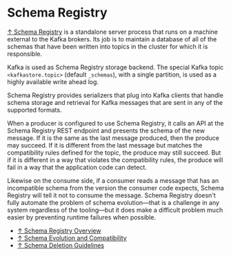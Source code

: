 # Schema Registry

[↑ Schema Registry](https://github.com/confluentinc/schema-registry) is a standalone server process that runs on a machine external to the Kafka brokers. Its job is to maintain a database of all of the schemas that have been written into topics in the cluster for which it is responsible.

Kafka is used as Schema Registry storage backend. The special Kafka topic `<kafkastore.topic>` (default `_schemas`), with a single partition, is used as a highly available write ahead log.

Schema Registry provides serializers that plug into Kafka clients that handle schema storage and retrieval for Kafka messages that are sent in any of the supported formats.

When a producer is configured to use Schema Registry, it calls an API at the Schema Registry REST endpoint and presents the schema of the new message. If it is the same as the last message produced, then the produce may succeed. If it is different from the last message but matches the compatibility rules defined for the topic, the produce may still succeed. But if it is different in a way that violates the compatibility rules, the produce will fail in a way that the application code can detect.

Likewise on the consume side, if a consumer reads a message that has an incompatible schema from the version the consumer code expects, Schema Registry will tell it not to consume the message. Schema Registry doesn't fully automate the problem of schema evolution—that is a challenge in any system regardless of the tooling—but it does make a difficult problem much easier by preventing runtime failures when possible.

- [↑ Schema Registry Overview](https://docs.confluent.io/platform/current/schema-registry/index.html)
- [↑ Schema Evolution and Compatibility](https://docs.confluent.io/platform/current/schema-registry/avro.html#schema-evolution-and-compatibility)
- [↑ Schema Deletion Guidelines](https://docs.confluent.io/platform/current/schema-registry/schema-deletion-guidelines.html#schema-deletion-guidelines)
